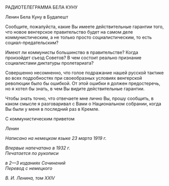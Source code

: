 РАДИОТЕЛЕГРАММА БЕЛА КУНУ

Ленин Бела Куну в Будапешт

Сообщите, пожалуйста, какие Вы имеете действительные гарантии того, что новое венгерское правительство будет на самом деле коммунистическим, а не только просто социалистическим, то есть социал-предательским?

Имеют ли коммунисты большинство в правительстве? Когда произойдет съезд Сове­тов? В чем состоит реально признание социалистами диктатуры пролетариата?

Совершенно несомненно, что голое подражание нашей русской тактике во всех под­робностях при своеобразных условиях венгерской революции было бы ошибкой. От этой ошибки я должен предостеречь, но я хотел бы знать, в чем Вы видите действи­тельные гарантии.

Чтобы знать точно, что отвечаете мне лично Вы, прошу сообщить, в каком смысле я разговаривал с Вами о Национальном собрании, когда Вы были у меня в последний раз в Кремле.

С коммунистическим приветом

_Ленин_

_Написано на немецком языке_ _23 марта 1919 г._

_Впервые напечатано в 1932 г.                                                             Печатается по рукописи_

_в 2—3 изданиях Сочинений                                                                    Перевод с немецкого_

_В. И. Ленина, том_ _XXIV_